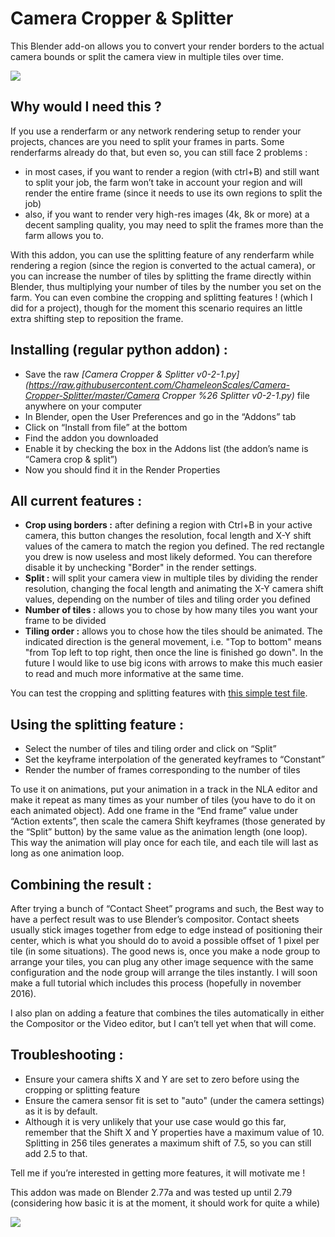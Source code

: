 # Camera Cropper & Splitter

This Blender add-on allows you to convert your render borders to the actual camera bounds or split the camera view in multiple tiles over time.

![](https://chameleonscales.files.wordpress.com/2016/04/crop-atom-demo.png)

## Why would I need this ?

If you use a renderfarm or any network rendering setup to render your projects, chances are you need to split your frames in parts. Some renderfarms already do that, but even so, you can still face 2 problems :
* in most cases, if you want to render a region (with ctrl+B) and still want to split your job, the farm won’t take in account your region and will render the entire frame (since it needs to use its own regions to split the job)
* also, if you want to render very high-res images (4k, 8k or more) at a decent sampling quality, you may need to split the frames more than the farm allows you to.

With this addon, you can use the splitting feature of any renderfarm while rendering a region (since the region is converted to the actual camera), or you can increase the number of tiles by splitting the frame directly within Blender, thus multiplying your number of tiles by the number you set on the farm. You can even combine the cropping and splitting features ! (which I did for a project), though for the moment this scenario requires an little extra shifting step to reposition the frame.

## Installing (regular python addon) :

* Save the raw *[Camera Cropper & Splitter v0-2-1.py](https://raw.githubusercontent.com/ChameleonScales/Camera-Cropper-Splitter/master/Camera Cropper %26 Splitter v0-2-1.py)* file anywhere on your computer
* In Blender, open the User Preferences and go in the “Addons” tab
* Click on “Install from file” at the bottom
* Find the addon you downloaded
* Enable it by checking the box in the Addons list (the addon’s name is “Camera crop & split”)
* Now you should find it in the Render Properties

## All current features :

* **Crop using borders :** after defining a region with Ctrl+B in your active camera, this button changes the resolution, focal length and X-Y shift values of the camera to match the region you defined. The red rectangle you drew is now useless and most likely deformed. You can therefore disable it by unchecking "Border" in the render settings.
* **Split :** will split your camera view in multiple tiles by dividing the render resolution, changing the focal length and animating the X-Y camera shift values, depending on the number of tiles and tiling order you defined
* **Number of tiles :** allows you to chose by how many tiles you want your frame to be divided
* **Tiling order :** allows you to chose how the tiles should be animated. The indicated direction is the general movement, i.e. "Top to bottom" means "from Top left to top right, then once the line is finished go down". In the future I would like to use big icons with arrows to make this much easier to read and much more informative at the same time.

You can test the cropping and splitting features with [this simple test file](https://github.com/ChameleonScales/Camera-Cropper-Splitter/raw/master/Cropper%20%26%20Splitter%20test%20file.blend).

## Using the splitting feature :

* Select the number of tiles and tiling order and click on “Split”
* Set the keyframe interpolation of the generated keyframes to “Constant”
* Render the number of frames corresponding to the number of tiles

To use it on animations, put your animation in a track in the NLA editor and make it repeat as many times as your number of tiles (you have to do it on each animated object). Add one frame in the “End frame” value under “Action extents”, then scale the camera Shift keyframes (those generated by the “Split” button) by the same value as the animation length (one loop). This way the animation will play once for each tile, and each tile will last as long as one animation loop.

## Combining the result :

After trying a bunch of “Contact Sheet” programs and such, the Best way to have a perfect result was to use Blender’s compositor.
Contact sheets usually stick images together from edge to edge instead of positioning their center, which is what you should do to avoid a possible offset of 1 pixel per tile (in some situations).
The good news is, once you make a node group to arrange your tiles, you can plug any other image sequence with the same configuration and the node group will arrange the tiles instantly. I will soon make a full tutorial which includes this process (hopefully in november 2016).

I also plan on adding a feature that combines the tiles automatically in either the Compositor or the Video editor, but I can’t tell yet when that will come.

## Troubleshooting :

- Ensure your camera shifts X and Y are set to zero before using the cropping or splitting feature
- Ensure the camera sensor fit is set to "auto" (under the camera settings) as it is by default.
- Although it is very unlikely that your use case would go this far, remember that the Shift X and Y properties have a maximum value of 10. Splitting in 256 tiles generates a maximum shift of 7.5, so you can still add 2.5 to that.

Tell me if you’re interested in getting more features, it will motivate me !

This addon was made on Blender 2.77a and was tested up until 2.79 (considering how basic it is at the moment, it should work for quite a while)

![](https://caetanoveyssieres.files.wordpress.com/2016/05/with-logo-composited.png?w=391&h=391)
